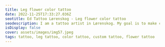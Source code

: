 ```yaml
--- 
title: Leg flower color tattoo 
date: 2022-11-25T17:33:27.036Z 
seotitle: Ed Tattoo Lørenskog - Leg flower color tattoo 
seodescription: I am a tattoo artist in Lørenskog. My goal is to make customer happy with Leg flower color tattoo tattoo design. I'm here to help you. Contact me... 
isDisplay: false
cover: assets/images/img57.jpeg 
tags: tattoo, leg tattoo, color tattoo, custom tattoo, flower tattoo 
--- 
```

 